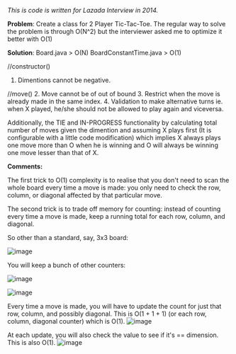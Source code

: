 _This is code is written for Lazada Interview in 2014._

**Problem**: 
Create a class for 2 Player Tic-Tac-Toe. The regular way to solve the problem is through O(N^2) but the interviewer asked me to optimize it better with O(1)

**Solution**: 
Board.java > O(N)
BoardConstantTime.java > O(1)

//constructor()
1. Dimentions cannot be negative.

//move()
2. Move cannot be of out of bound
3. Restrict when the move is already made in the same index. 
4. Validation to make alternative turns ie. when X played, he/she should not be allowed to play again and viceversa. 

Additionally, the TIE and IN-PROGRESS functionality by calculating total number of moves given the dimention and assuming X plays first 
(It is configurable with a little code modification) which implies X always plays one move more than O when he is winning 
and O will always be winning one move lesser than that of X. 

**Comments:**

The first trick to O(1) complexity is to realise that you don't need to scan the whole board every time a move is made: you only need to check the row, column, or diagonal affected by that particular move.

The second trick is to trade off memory for counting: instead of counting every time a move is made, keep a running total for each row, column, and diagonal. 

So other than a standard, say, 3x3 board:

![image](https://user-images.githubusercontent.com/1098839/145747930-7357b1bc-8e11-4c30-af37-61d02d0d98b0.png)


You will keep a bunch of other counters:

![image](https://user-images.githubusercontent.com/1098839/145747952-35e0f845-dc40-47cd-9fae-5bac21997b54.png)

![image](https://user-images.githubusercontent.com/1098839/145747973-55d3e382-a6fd-4ce1-9ef4-72d755754ef0.png)


Every time a move is made, you will have to update the count for just that row, column, and possibly diagonal. This is O(1 + 1 + 1) (or each row, column, diagonal counter) which is O(1).
![image](https://user-images.githubusercontent.com/1098839/145748037-c42c9ad7-4911-4531-a0e0-1ca94980863e.png)


At each update, you will also check the value to see if it's == dimension. This is also O(1).
![image](https://user-images.githubusercontent.com/1098839/145748064-f12e32c9-9960-40d8-ad3b-24a51629e32d.png)



